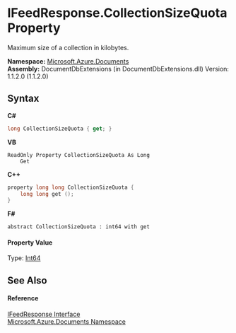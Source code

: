 # IFeedResponse.CollectionSizeQuota Property 
 

Maximum size of a collection in kilobytes.

**Namespace:**&nbsp;<a href="856b2e23-9c8b-2618-f913-67d85d500616">Microsoft.Azure.Documents</a><br />**Assembly:**&nbsp;DocumentDbExtensions (in DocumentDbExtensions.dll) Version: 1.1.2.0 (1.1.2.0)

## Syntax

**C#**<br />
``` C#
long CollectionSizeQuota { get; }
```

**VB**<br />
``` VB
ReadOnly Property CollectionSizeQuota As Long
	Get
```

**C++**<br />
``` C++
property long long CollectionSizeQuota {
	long long get ();
}
```

**F#**<br />
``` F#
abstract CollectionSizeQuota : int64 with get

```


#### Property Value
Type: <a href="http://msdn2.microsoft.com/en-us/library/6yy583ek" target="_blank">Int64</a>

## See Also


#### Reference
<a href="cbcd444d-ffe1-6199-9c3a-29fa6b4f474e">IFeedResponse Interface</a><br /><a href="856b2e23-9c8b-2618-f913-67d85d500616">Microsoft.Azure.Documents Namespace</a><br />
